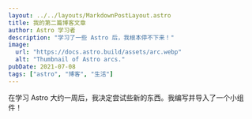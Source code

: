 ```yaml
---
layout: ../../layouts/MarkdownPostLayout.astro
title: 我的第二篇博客文章
author: Astro 学习者
description: "学习了一些 Astro 后，我根本停不下来！"
image:
  url: "https://docs.astro.build/assets/arc.webp"
  alt: "Thumbnail of Astro arcs."
pubDate: 2021-07-08
tags: ["astro", "博客", "生活"]
---
```


在学习 Astro 大约一周后，我决定尝试些新的东西。我编写并导入了一个小组件！

